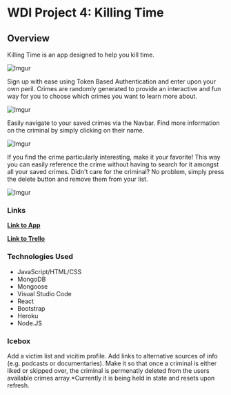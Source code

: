 # WDI Project 4: Killing Time

## Overview
Killing Time is an app designed to help you kill time. 

![Imgur](https://i.imgur.com/p16NT5g.png)

Sign up with ease using Token Based Authentication and enter upon your own peril. 
Crimes are randomly generated to provide an interactive and fun way for you to choose which crimes you want to learn more about. 

![Imgur](https://i.imgur.com/MteMbFJ.png)

Easily navigate to your saved crimes via the Navbar. Find more information on the criminal by simply clicking on their name. 

![Imgur](https://i.imgur.com/RAVWVeO.png)

If you find the crime particularly interesting, make it your favorite! This way you can easily reference the crime without having to search for it amongst all your saved crimes. Didn't care for the criminal? No problem, simply press the delete button and remove them from your list. 
 
![Imgur](https://i.imgur.com/keN4P9e.png)

### Links
**[Link to App](https://killingtime.herokuapp.com/)**

**[Link to Trello](https://trello.com/b/4Q4h0SMI/project-three-killing-time)**

### Technologies Used
* JavaScript/HTML/CSS
* MongoDB
* Mongoose
* Visual Studio Code
* React
* Bootstrap
* Heroku
* Node.JS

### Icebox

Add a victim list and vicitim profile. Add links to alternative sources of info (e.g. podcasts or documentaries). Make it so that once a criminal is either liked or skipped over, the criminal is permenatly deleted from the users available crimes array.*Currently it is being held in state and resets upon refresh. 
